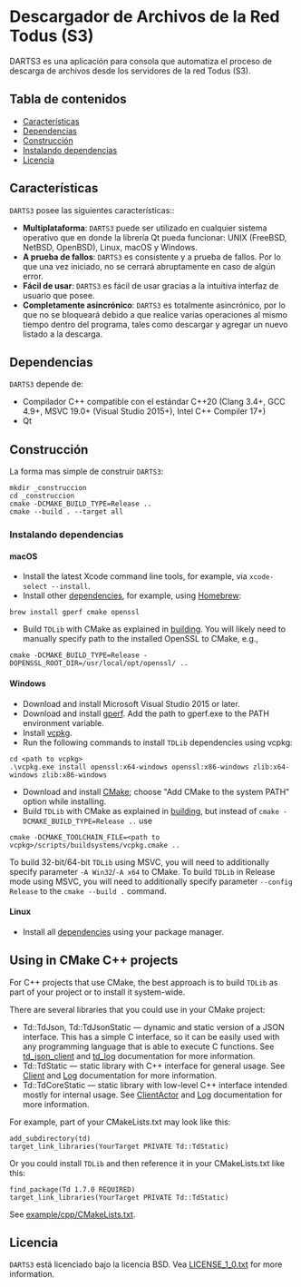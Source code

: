 # Descargador de Archivos de la Red Todus (S3)

DARTS3 es una aplicación para consola que automatiza el proceso de descarga de archivos desde los servidores de la red Todus (S3).

## Tabla de contenidos
- [Características](#caracteristicas)
- [Dependencias](#dependencias)
- [Construcción](#construccion)
- [Instalando dependencias](#instalando-dependencias)
- [Licencia](#licencia)

<a name="caracteristicas"></a>
## Características

`DARTS3` posee las siguientes características::

* **Multiplataforma**: `DARTS3` puede ser utilizado en cualquier sistema operativo que en donde la librería Qt pueda funcionar: UNIX (FreeBSD, NetBSD, OpenBSD), Linux, macOS y Windows.
* **A prueba de fallos**: `DARTS3` es consistente y a prueba de fallos. Por lo que una vez iniciado, no se cerrará abruptamente en caso de algún error.
* **Fácil de usar**: `DARTS3` es fácil de usar gracias a la intuitiva interfaz de usuario que posee.
* **Completamente asincrónico**: `DARTS3` es totalmente asincrónico, por lo que no se bloqueará debido a que realice varias operaciones al mismo tiempo dentro del programa, tales como descargar y agregar un nuevo listado a la descarga.

<a name="dependencias"></a>
## Dependencias
`DARTS3` depende de:

* Compilador C++ compatible con el estándar C++20 (Clang 3.4+, GCC 4.9+, MSVC 19.0+ (Visual Studio 2015+), Intel C++ Compiler 17+)
* Qt

<a name="construccion"></a>
## Construcción

La forma mas simple de construir `DARTS3`:

```
mkdir _construccion
cd _construccion
cmake -DCMAKE_BUILD_TYPE=Release ..
cmake --build . --target all
```

<a name="instalando-dependencias"></a>
### Instalando dependencias

<a name="macos"></a>
#### macOS
* Install the latest Xcode command line tools, for example, via `xcode-select --install`.
* Install other [dependencies](#dependencies), for example, using [Homebrew](https://brew.sh):
```
brew install gperf cmake openssl
```
* Build `TDLib` with CMake as explained in [building](#building). You will likely need to manually specify path to the installed OpenSSL to CMake, e.g.,
```
cmake -DCMAKE_BUILD_TYPE=Release -DOPENSSL_ROOT_DIR=/usr/local/opt/openssl/ ..
```

<a name="windows"></a>
#### Windows
* Download and install Microsoft Visual Studio 2015 or later.
* Download and install [gperf](https://sourceforge.net/projects/gnuwin32/files/gperf/3.0.1/). Add the path to gperf.exe to the PATH environment variable.
* Install [vcpkg](https://github.com/Microsoft/vcpkg#quick-start).
* Run the following commands to install `TDLib` dependencies using vcpkg:
```
cd <path to vcpkg>
.\vcpkg.exe install openssl:x64-windows openssl:x86-windows zlib:x64-windows zlib:x86-windows
```
* Download and install [CMake](https://cmake.org/download/); choose "Add CMake to the system PATH" option while installing.
* Build `TDLib` with CMake as explained in [building](#building), but instead of `cmake -DCMAKE_BUILD_TYPE=Release ..` use
```
cmake -DCMAKE_TOOLCHAIN_FILE=<path to vcpkg>/scripts/buildsystems/vcpkg.cmake ..
```

To build 32-bit/64-bit `TDLib` using MSVC, you will need to additionally specify parameter `-A Win32`/`-A x64` to CMake.
To build `TDLib` in Release mode using MSVC, you will need to additionally specify parameter `--config Release` to the `cmake --build .` command.

<a name="linux"></a>
#### Linux
* Install all [dependencies](#dependencies) using your package manager.

<a name="using-cxx"></a>
## Using in CMake C++ projects
For C++ projects that use CMake, the best approach is to build `TDLib` as part of your project or to install it system-wide.

There are several libraries that you could use in your CMake project:

* Td::TdJson, Td::TdJsonStatic — dynamic and static version of a JSON interface. This has a simple C interface, so it can be easily used with any programming language that is able to execute C functions.
  See [td_json_client](https://core.telegram.org/tdlib/docs/td__json__client_8h.html) and [td_log](https://core.telegram.org/tdlib/docs/td__log_8h.html) documentation for more information.
* Td::TdStatic — static library with C++ interface for general usage.
  See [Client](https://core.telegram.org/tdlib/docs/classtd_1_1_client.html) and [Log](https://core.telegram.org/tdlib/docs/classtd_1_1_log.html) documentation for more information.
* Td::TdCoreStatic — static library with low-level C++ interface intended mostly for internal usage.
  See [ClientActor](https://core.telegram.org/tdlib/docs/classtd_1_1_client_actor.html) and [Log](https://core.telegram.org/tdlib/docs/classtd_1_1_log.html) documentation for more information.

For example, part of your CMakeLists.txt may look like this:
```
add_subdirectory(td)
target_link_libraries(YourTarget PRIVATE Td::TdStatic)
```

Or you could install `TDLib` and then reference it in your CMakeLists.txt like this:
```
find_package(Td 1.7.0 REQUIRED)
target_link_libraries(YourTarget PRIVATE Td::TdStatic)
```
See [example/cpp/CMakeLists.txt](https://github.com/tdlib/td/tree/master/example/cpp/CMakeLists.txt).

<a name="licencia"></a>
## Licencia
`DARTS3` está licenciado bajo la licencia BSD. Vea [LICENSE_1_0.txt](http://www.boost.org/LICENSE_1_0.txt) for more information.
